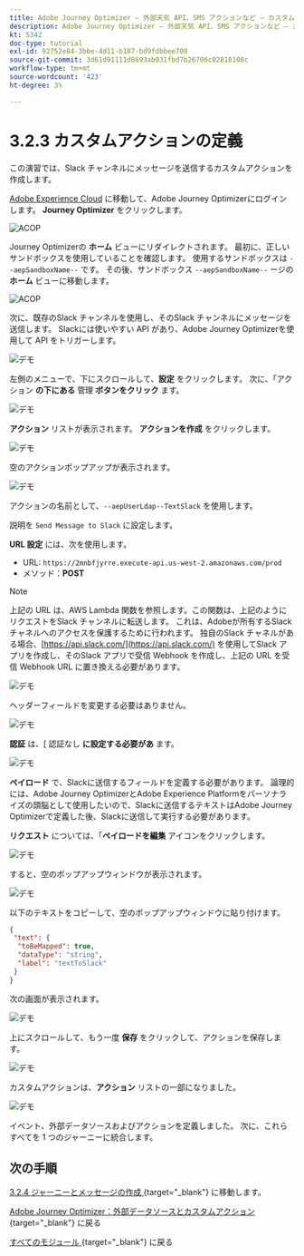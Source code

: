 ```yaml
---
title: Adobe Journey Optimizer – 外部天気 API、SMS アクションなど – カスタムアクションの定義
description: Adobe Journey Optimizer – 外部天気 API、SMS アクションなど – カスタムアクションの定義
kt: 5342
doc-type: tutorial
exl-id: 92752e84-3bbe-4d11-b187-bd9fdbbee709
source-git-commit: 3d61d91111d8693ab031fbd7b26706c02818108c
workflow-type: tm+mt
source-wordcount: '423'
ht-degree: 3%

---
```


# 3.2.3 カスタムアクションの定義

この演習では、Slack チャンネルにメッセージを送信するカスタムアクションを作成します。

[Adobe Experience Cloud](https://experience.adobe.com) に移動して、Adobe Journey Optimizerにログインします。 **Journey Optimizer** をクリックします。

![ACOP](./../../../../modules/delivery-activation/ajo-b2c/ajob2c-1/images/acophome.png)

Journey Optimizerの **ホーム** ビューにリダイレクトされます。 最初に、正しいサンドボックスを使用していることを確認します。 使用するサンドボックスは `--aepSandboxName--` です。 その後、サンドボックス `--aepSandboxName--` ージの **ホーム** ビューに移動します。

![ACOP](./../../../../modules/delivery-activation/ajo-b2c/ajob2c-1/images/acoptriglp.png)

次に、既存のSlack チャンネルを使用し、そのSlack チャンネルにメッセージを送信します。 Slackには使いやすい API があり、Adobe Journey Optimizerを使用して API をトリガーします。

![デモ](./images/slack.png)

左側のメニューで、下にスクロールして、**設定** をクリックします。 次に、「アクション **の下にある** 管理 **ボタンをクリック** ます。

![デモ](./images/menuactions.png)

**アクション** リストが表示されます。 **アクションを作成** をクリックします。

![デモ](./images/acthome.png)

空のアクションポップアップが表示されます。

![デモ](./images/emptyact.png)

アクションの名前として、`--aepUserLdap--TextSlack` を使用します。

説明を `Send Message to Slack` に設定します。

**URL 設定** には、次を使用します。

- URL: `https://2mnbfjyrre.execute-api.us-west-2.amazonaws.com/prod`
- メソッド：**POST**

>[!NOTE]
>
>上記の URL は、AWS Lambda 関数を参照します。この関数は、上記のようにリクエストをSlack チャンネルに転送します。 これは、Adobeが所有するSlack チャネルへのアクセスを保護するために行われます。 独自のSlack チャネルがある場合、[https://api.slack.com/](https://api.slack.com/) を使用してSlack アプリを作成し、そのSlack アプリで受信 Webhook を作成し、上記の URL を受信 Webhook URL に置き換える必要があります。

![デモ](./images/slackname.png)

ヘッダーフィールドを変更する必要はありません。

![デモ](./images/slackurl.png)

**認証** は、&lbrack; 認証なし **に設定する必要があ** ます。

![デモ](./images/slackauth.png)

**ペイロード** で、Slackに送信するフィールドを定義する必要があります。 論理的には、Adobe Journey OptimizerとAdobe Experience Platformをパーソナライズの頭脳として使用したいので、Slackに送信するテキストはAdobe Journey Optimizerで定義した後、Slackに送信して実行する必要があります。

**リクエスト** については、「**ペイロードを編集** アイコンをクリックします。

![デモ](./images/slackmsgp.png)

すると、空のポップアップウィンドウが表示されます。

![デモ](./images/slackmsgpopup.png)

以下のテキストをコピーして、空のポップアップウィンドウに貼り付けます。

```json
{
 "text": {
  "toBeMapped": true,
  "dataType": "string",
  "label": "textToSlack"
 }
}
```

次の画面が表示されます。

![デモ](./images/slackmsgpopup1.png)

上にスクロールして、もう一度 **保存** をクリックして、アクションを保存します。

![デモ](./images/slackmsgpopup3.png)

カスタムアクションは、**アクション** リストの一部になりました。

![デモ](./images/slackdone.png)

イベント、外部データソースおよびアクションを定義しました。 次に、これらすべてを 1 つのジャーニーに統合します。

## 次の手順

[3.2.4 ジャーニーとメッセージの作成 ](./ex4.md){target="_blank"} に移動します。

[Adobe Journey Optimizer：外部データソースとカスタムアクション ](journey-orchestration-external-weather-api-sms.md){target="_blank"} に戻る

[ すべてのモジュール ](./../../../../overview.md){target="_blank"} に戻る
